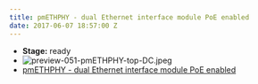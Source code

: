 ```yaml
---
title: pmETHPHY - dual Ethernet interface module PoE enabled
date: 2017-06-07 18:57:00 Z
---
```


* **Stage:** ready
* ![preview-051-pmETHPHY-top-DC.jpeg](/uploads/pmETHPHY/preview-051-pmETHPHY-top-DC.jpeg)
* [pmETHPHY - dual Ethernet interface module PoE enabled](/originals/pmethphy/)
